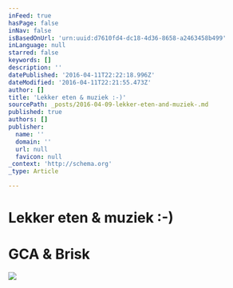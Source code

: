 ```yaml
---
inFeed: true
hasPage: false
inNav: false
isBasedOnUrl: 'urn:uuid:d7610fd4-dc18-4d36-8658-a2463458b499'
inLanguage: null
starred: false
keywords: []
description: ''
datePublished: '2016-04-11T22:22:18.996Z'
dateModified: '2016-04-11T22:21:55.473Z'
author: []
title: 'Lekker eten & muziek :-)'
sourcePath: _posts/2016-04-09-lekker-eten-and-muziek-.md
published: true
authors: []
publisher:
  name: ''
  domain: ''
  url: null
  favicon: null
_context: 'http://schema.org'
_type: Article

---
```

# Lekker eten & muziek :-)

# GCA & Brisk
![](https://the-grid-user-content.s3-us-west-2.amazonaws.com/c30f325e-42d1-42e0-886f-ff8e6ce6197e.png)
